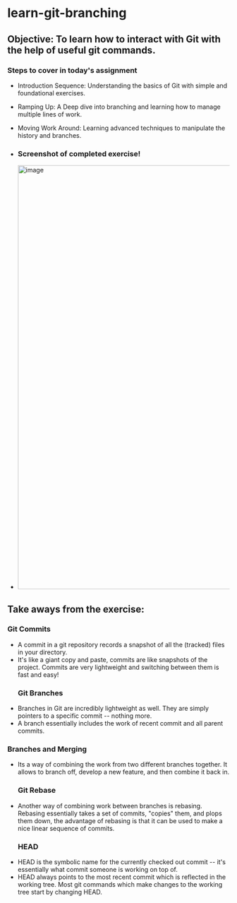 # learn-git-branching
## Objective: To learn how to interact with Git with the help of useful git commands.
### Steps to cover in today's assignment

- Introduction Sequence: Understanding the basics of Git with simple and foundational exercises.
- Ramping Up: A Deep dive into branching and learning how to manage multiple lines of work.
- Moving Work Around: Learning advanced techniques to manipulate the history and branches.

- ### Screenshot of completed exercise!
- <img width="960" alt="image" src="https://github.com/uxeeCoder/learn-git-branching/assets/148591312/1f00e433-ce1e-4483-81ba-2bc9176dc90e">

 ## Take aways from the exercise:
 ### Git Commits
- A commit in a git repository records a snapshot of all the (tracked) files in your directory.
- It's like a giant copy and paste, commits are like snapshots of the project. Commits are very lightweight and switching between them is fast and easy!
  ### Git Branches
- Branches in Git are incredibly lightweight as well. They are simply pointers to a specific commit -- nothing more.
- A branch essentially includes the work of recent commit and all parent commits.
 ### Branches and Merging
- Its a way of combining the work from two different branches together. It allows to branch off, develop a new feature, and then combine it back in.
  ### Git Rebase
- Another way of combining work between branches is rebasing. Rebasing essentially takes a set of commits, "copies" them, and plops them down, the advantage of rebasing is that it can be used to make a nice linear sequence of commits.
  ### HEAD
- HEAD is the symbolic name for the currently checked out commit -- it's essentially what commit someone is working on top of.
- HEAD always points to the most recent commit which is reflected in the working tree. Most git commands which make changes to the working tree start by changing HEAD.
